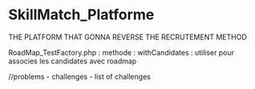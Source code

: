 # SkillMatch_Platforme
THE PLATFORM THAT GONNA REVERSE THE RECRUTEMENT METHOD

RoadMap_TestFactory.php : methode : withCandidates : utiliser pour associes les candidates avec roadmap

//problems - challenges - list of challenges


